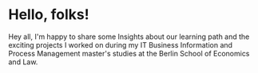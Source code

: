 # Hello, folks! <img src="https://raw.githubusercontent.com/MartinHeinz/MartinHeinz/master/wave.gif" width="15px">
Hey all, I'm happy to share some Insights about our learning path and the exciting projects I worked on during my IT Business Information and Process Management master's studies at the Berlin School of Economics and Law.
